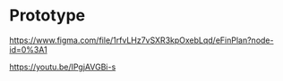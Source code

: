 # Prototype

https://www.figma.com/file/1rfvLHz7vSXR3kpOxebLqd/eFinPlan?node-id=0%3A1

https://youtu.be/IPgjAVGBi-s
